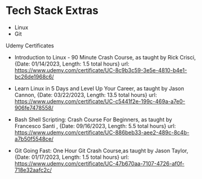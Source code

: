 # Tech Stack Extras
- Linux
- Git

Udemy Certificates

- Introduction to Linux - 90 Minute Crash Course, as taught by Rick Crisci, {Date: 01/14/2023, Length: 1.5 total hours}
url: https://www.udemy.com/certificate/UC-8c9b3c59-3e5e-4810-b4e1-bc26de1968c6/

- Learn Linux in 5 Days and Level Up Your Career, as taught by Jason Cannon, {Date: 03/22/2023, Length: 13.5 total hours}
url: https://www.udemy.com/certificate/UC-c5441f2e-199c-469a-a7e0-906fe7478558/

-  Bash Shell Scripting: Crash Course For Beginners, as taught by Francesco Santi , {Date: 09/16/2023, Length: 5.5 total hours}
url: https://www.udemy.com/certificate/UC-886beb33-aee2-489c-8c4b-a7b50f5548ce/

-  Git Going Fast: One Hour Git Crash Course,as taught by Jason Taylor, {Date: 01/17/2023, Length: 1.5 total hours}
url: https://www.udemy.com/certificate/UC-47b670aa-7107-4726-af0f-718e32aafc2c/
